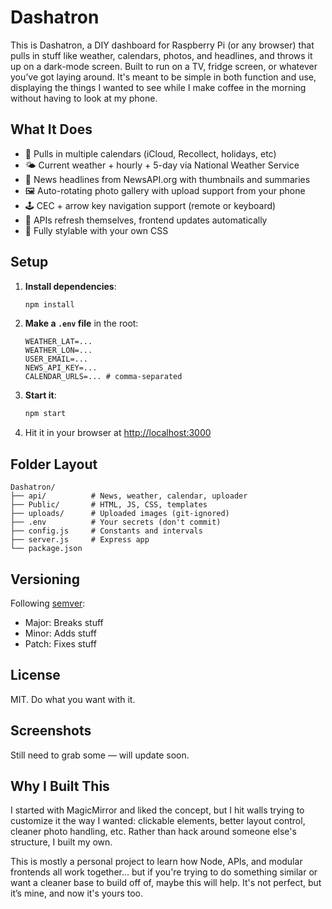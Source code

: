 # Dashatron

This is Dashatron, a DIY dashboard for Raspberry Pi (or any browser) that pulls in stuff like weather, calendars, photos, and headlines, and throws it up on a dark-mode screen. Built to run on a TV, fridge screen, or whatever you’ve got laying around. It's meant to be simple in both function and use, displaying the  things I wanted to see while I make coffee in the morning without having to look at my phone. 

## What It Does

- 📅 Pulls in multiple calendars (iCloud, Recollect, holidays, etc)
- 🌤️ Current weather + hourly + 5-day via National Weather Service
- 📰 News headlines from NewsAPI.org with thumbnails and summaries
- 🖼️ Auto-rotating photo gallery with upload support from your phone
- 🕹️ CEC + arrow key navigation support (remote or keyboard)
- 🔁 APIs refresh themselves, frontend updates automatically
- 🎨 Fully stylable with your own CSS

## Setup

1. **Install dependencies**:
   ```bash
   npm install
   ```

2. **Make a `.env` file** in the root:
   ```env
   WEATHER_LAT=...
   WEATHER_LON=...
   USER_EMAIL=...
   NEWS_API_KEY=...
   CALENDAR_URLS=... # comma-separated
   ```

3. **Start it**:
   ```bash
   npm start
   ```

4. Hit it in your browser at [http://localhost:3000](http://localhost:3000)

## Folder Layout

```
Dashatron/
├── api/          # News, weather, calendar, uploader
├── Public/       # HTML, JS, CSS, templates
├── uploads/      # Uploaded images (git-ignored)
├── .env          # Your secrets (don't commit)
├── config.js     # Constants and intervals
├── server.js     # Express app
└── package.json
```

## Versioning

Following [semver](https://semver.org/):
- Major: Breaks stuff
- Minor: Adds stuff
- Patch: Fixes stuff

## License

MIT. Do what you want with it.

## Screenshots

Still need to grab some — will update soon.

## Why I Built This

I started with MagicMirror and liked the concept, but I hit walls trying to customize it the way I wanted: clickable elements, better layout control, cleaner photo handling, etc. Rather than hack around someone else's structure, I built my own.

This is mostly a personal project to learn how Node, APIs, and modular frontends all work together... but if you're trying to do something similar or want a cleaner base to build off of, maybe this will help. It's not perfect, but it’s mine, and now it's yours too.